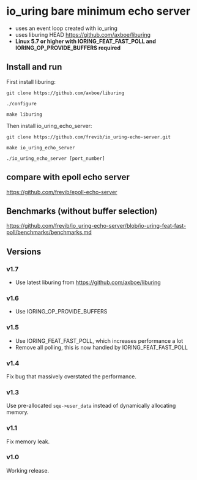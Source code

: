 # io_uring bare minimum echo server
* uses an event loop created with io_uring
* uses liburing HEAD https://github.com/axboe/liburing
* __Linux 5.7 or higher with IORING_FEAT_FAST_POLL and IORING_OP_PROVIDE_BUFFERS required__


## Install and run
First install liburing:

`git clone https://github.com/axboe/liburing`

`./configure`

`make liburing`


Then install io_uring_echo_server:

`git clone https://github.com/frevib/io_uring-echo-server.git`

`make io_uring_echo_server`

`./io_uring_echo_server [port_number]`

## compare with epoll echo server
https://github.com/frevib/epoll-echo-server


## Benchmarks (without buffer selection)
https://github.com/frevib/io_uring-echo-server/blob/io-uring-feat-fast-poll/benchmarks/benchmarks.md



## Versions

### v1.7
* Use latest liburing from https://github.com/axboe/liburing

### v1.6
* Use IORING_OP_PROVIDE_BUFFERS

### v1.5
* Use IORING_FEAT_FAST_POLL, which increases performance a lot
* Remove all polling, this is now handled by IORING_FEAT_FAST_POLL

### v1.4
Fix bug that massively overstated the performance.

### v1.3
Use pre-allocated `sqe->user_data` instead of dynamically allocating memory.

### v1.1
Fix memory leak.

### v1.0
Working release.
